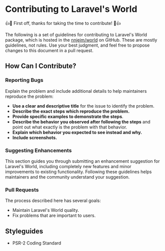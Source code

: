 # Contributing to Laravel's World

:+1::tada: First off, thanks for taking the time to contribute! :tada::+1:

The following is a set of guidelines for contributing to Laravel's World package, which is hosted in the [nnjeim/world](https://github.com/nnjeim/world) on GitHub. These are mostly guidelines, not rules. Use your best judgment, and feel free to propose changes to this document in a pull request.

## How Can I Contribute?

### Reporting Bugs

Explain the problem and include additional details to help maintainers reproduce the problem:

* **Use a clear and descriptive title** for the issue to identify the problem.
* **Describe the exact steps which reproduce the problem.**   
* **Provide specific examples to demonstrate the steps**.  
* **Describe the behavior you observed after following the steps** and point out what exactly is the problem with that behavior.
* **Explain which behavior you expected to see instead and why.**
* **Include screenshots.**   

### Suggesting Enhancements

This section guides you through submitting an enhancement suggestion for Laravel's World, including completely new features and minor improvements to existing functionality. Following these guidelines helps maintainers and the community understand your suggestion.  

### Pull Requests

The process described here has several goals:

- Maintain Laravel's World quality.
- Fix problems that are important to users.  

## Styleguides  

- PSR-2 Coding Standard 
